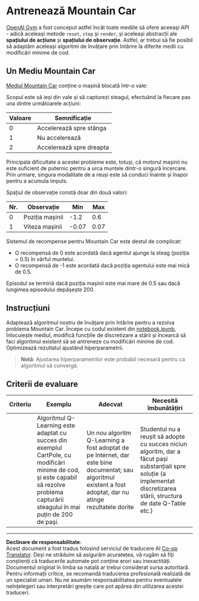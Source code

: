 <!--
CO_OP_TRANSLATOR_METADATA:
{
  "original_hash": "1f2b7441745eb52e25745423b247016b",
  "translation_date": "2025-09-05T16:48:33+00:00",
  "source_file": "8-Reinforcement/2-Gym/assignment.md",
  "language_code": "ro"
}
-->
# Antrenează Mountain Car

[OpenAI Gym](http://gym.openai.com) a fost conceput astfel încât toate mediile să ofere aceeași API - adică aceleași metode `reset`, `step` și `render`, și aceleași abstracții ale **spațiului de acțiune** și **spațiului de observație**. Astfel, ar trebui să fie posibil să adaptăm aceleași algoritmi de învățare prin întărire la diferite medii cu modificări minime de cod.

## Un Mediu Mountain Car

[Mediul Mountain Car](https://gym.openai.com/envs/MountainCar-v0/) conține o mașină blocată într-o vale:

Scopul este să ieși din vale și să capturezi steagul, efectuând la fiecare pas una dintre următoarele acțiuni:

| Valoare | Semnificație |
|---|---|
| 0 | Accelerează spre stânga |
| 1 | Nu accelerează |
| 2 | Accelerează spre dreapta |

Principala dificultate a acestei probleme este, totuși, că motorul mașinii nu este suficient de puternic pentru a urca muntele dintr-o singură încercare. Prin urmare, singura modalitate de a reuși este să conduci înainte și înapoi pentru a acumula impuls.

Spațiul de observație constă doar din două valori:

| Nr. | Observație  | Min | Max |
|-----|--------------|-----|-----|
|  0  | Poziția mașinii | -1.2| 0.6 |
|  1  | Viteza mașinii | -0.07 | 0.07 |

Sistemul de recompense pentru Mountain Car este destul de complicat:

 * O recompensă de 0 este acordată dacă agentul ajunge la steag (poziția = 0.5) în vârful muntelui.
 * O recompensă de -1 este acordată dacă poziția agentului este mai mică de 0.5.

Episodul se termină dacă poziția mașinii este mai mare de 0.5 sau dacă lungimea episodului depășește 200.
## Instrucțiuni

Adaptează algoritmul nostru de învățare prin întărire pentru a rezolva problema Mountain Car. Începe cu codul existent din [notebook.ipynb](../../../../8-Reinforcement/2-Gym/notebook.ipynb), înlocuiește mediul, modifică funcțiile de discretizare a stării și încearcă să faci algoritmul existent să se antreneze cu modificări minime de cod. Optimizează rezultatul ajustând hiperparametrii.

> **Notă**: Ajustarea hiperparametrilor este probabil necesară pentru ca algoritmul să convergă. 
## Criterii de evaluare

| Criteriu | Exemplu | Adecvat | Necesită îmbunătățiri |
| -------- | --------- | -------- | ----------------- |
|          | Algoritmul Q-Learning este adaptat cu succes din exemplul CartPole, cu modificări minime de cod, și este capabil să rezolve problema capturării steagului în mai puțin de 200 de pași. | Un nou algoritm Q-Learning a fost adoptat de pe Internet, dar este bine documentat; sau algoritmul existent a fost adoptat, dar nu atinge rezultatele dorite | Studentul nu a reușit să adopte cu succes niciun algoritm, dar a făcut pași substanțiali spre soluție (a implementat discretizarea stării, structura de date Q-Table etc.) |

---

**Declinare de responsabilitate**:  
Acest document a fost tradus folosind serviciul de traducere AI [Co-op Translator](https://github.com/Azure/co-op-translator). Deși ne străduim să asigurăm acuratețea, vă rugăm să fiți conștienți că traducerile automate pot conține erori sau inexactități. Documentul original în limba sa natală ar trebui considerat sursa autoritară. Pentru informații critice, se recomandă traducerea profesională realizată de un specialist uman. Nu ne asumăm responsabilitatea pentru eventualele neînțelegeri sau interpretări greșite care pot apărea din utilizarea acestei traduceri.